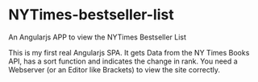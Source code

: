 # NYTimes-bestseller-list
An Angularjs APP to view the NYTimes Bestseller List

This is my first real Angularjs SPA. 
It gets Data from the NY Times Books API, has a sort function and indicates the change in rank.
You need a Webserver (or an Editor like Brackets) to view the site correctly.
